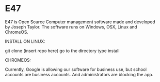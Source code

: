 # E47
E47 is Open Source Computer management software made and developed by Joseph Taylor. The software runs on Windows, OSX, Linux and ChromeOS.


INSTALL ON LINUX:

git clone (insert repo here)
go to the directory
type install

CHROMEOS:

Currently, Google is allowing our software for business use, but school accounts are business accounts. And administrators are blocking the app.
